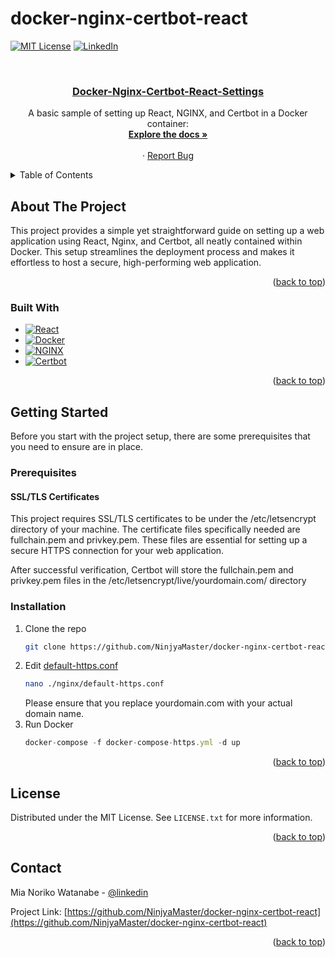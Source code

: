 # docker-nginx-certbot-react

<a name="readme-top"></a>
<!--
*** I use REAME.md template from https://github.com/othneildrew/Best-README-Template
*** -----------
*** Thanks for checking out the Best-README-Template. If you have a suggestion
*** that would make this better, please fork the repo and create a pull request
*** or simply open an issue with the tag "enhancement".
*** Don't forget to give the project a star!
*** Thanks again! Now go create something AMAZING! :D
-->


<!-- PROJECT SHIELDS -->
<!--
*** I'm using markdown "reference style" links for readability.
*** Reference links are enclosed in brackets [ ] instead of parentheses ( ).
*** See the bottom of this document for the declaration of the reference variables
*** for contributors-url, forks-url, etc. This is an optional, concise syntax you may use.
*** https://www.markdownguide.org/basic-syntax/#reference-style-links
-->
[![MIT License][license-shield]][license-url]
[![LinkedIn][linkedin-shield]][linkedin-url]


<!-- PROJECT LOGO -->
<br />
<div align="center">
  <a href="https://github.com/NinjyaMaster/docker-nginx-certbot-react">
    <h3 align="center">Docker-Nginx-Certbot-React-Settings</h3>
  </a>



  <p align="center">
A basic sample of setting up React, NGINX, and Certbot in a Docker container:
    <br />
    <a href="https://github.com/NinjyaMaster/docker-nginx-certbot-react/"><strong>Explore the docs »</strong></a>
    <br />
    <br />
    ·
    <a href="https://github.com/NinjyaMaster/docker-nginx-certbot-react/issues">Report Bug</a>
  </p>
</div>



<!-- TABLE OF CONTENTS -->
<details>
  <summary>Table of Contents</summary>
  <ol>
    <li>
      <a href="#about-the-project">About The Project</a>
      <ul>
        <li><a href="#built-with">Built With</a></li>
      </ul>
    </li>
    <li>
      <a href="#getting-started">Getting Started</a>
      <ul>
        <li><a href="#prerequisites">Prerequisites</a></li>
        <li><a href="#installation">Installation</a></li>
      </ul>
    </li>
    <li><a href="#license">License</a></li>
    <li><a href="#contact">Contact</a></li>
    
  </ol>
</details>

<!-- 
<li><a href="#acknowledgments">Acknowledgments</a></li>
-->

<!-- ABOUT THE PROJECT -->
## About The Project


This project provides a simple yet straightforward guide on setting up a web application using React, Nginx, and Certbot, all neatly contained within Docker. This setup streamlines the deployment process and makes it effortless to host a secure, high-performing web application.

<p align="right">(<a href="#readme-top">back to top</a>)</p>



### Built With

* [![React][React.js]][React-url]
* [![Docker][Docker.com]][Docker-url]
* [![NGINX][NGINX.com]][NGINX-url]
* [![Certbot][certbot.eff.org]][Certbot-url]

<p align="right">(<a href="#readme-top">back to top</a>)</p>



<!-- GETTING STARTED -->
## Getting Started

Before you start with the project setup, there are some prerequisites that you need to ensure are in place.

### Prerequisites

#### SSL/TLS Certificates

This project requires SSL/TLS certificates to be under the /etc/letsencrypt directory of your machine. The certificate files specifically needed are fullchain.pem and privkey.pem. These files are essential for setting up a secure HTTPS connection for your web application.
<!-- 
* Install certbot
  ```sh
  sudo apt install certbot python3-certbot-nginx
  ```
 * Obtaining an SSL Certificate
  ```sh
  sudo certbot --nginx -d yourdomain.com -d www.yourdomain.com
  ```
Please ensure that you replace yourdomain.com with your actual domain name.
-->
After successful verification, Certbot will store the fullchain.pem and privkey.pem files in the /etc/letsencrypt/live/yourdomain.com/ directory


### Installation

1. Clone the repo
   ```sh
   git clone https://github.com/NinjyaMaster/docker-nginx-certbot-react.git
   ```
3. Edit  <a href='https://github.com/NinjyaMaster/docker-nginx-certbot-react/blob/main/nginx/default-https.conf'>default-https.conf</a>
   ```sh
   nano ./nginx/default-https.conf
   ```
   Please ensure that you replace yourdomain.com with your actual domain name.
4. Run Docker
   ```js
   docker-compose -f docker-compose-https.yml -d up
   ```

<p align="right">(<a href="#readme-top">back to top</a>)</p>





<!-- LICENSE -->
## License

Distributed under the MIT License. See `LICENSE.txt` for more information.

<p align="right">(<a href="#readme-top">back to top</a>)</p>



<!-- CONTACT -->
## Contact

Mia Noriko Watanabe - [@linkedin](https://linkedin.com/in/mia-noriko-watanabe-27727b2)

Project Link: [https://github.com/NinjyaMaster/docker-nginx-certbot-react](https://github.com/NinjyaMaster/docker-nginx-certbot-react)

<p align="right">(<a href="#readme-top">back to top</a>)</p>



<!-- ACKNOWLEDGMENTS -->
<!-- 
## Acknowledgments

* []()
* []()
* []()


<p align="right">(<a href="#readme-top">back to top</a>)</p>

-->


<!-- MARKDOWN LINKS & IMAGES -->
<!-- https://www.markdownguide.org/basic-syntax/#reference-style-links -->
[contributors-shield]: https://img.shields.io/github/contributors/NinjyaMaster/docker-nginx-certbot-react.svg?style=for-the-badge
[contributors-url]: https://github.com/NinjyaMaster/docker-nginx-certbot-react/graphs/contributors
[forks-shield]: https://img.shields.io/github/forks/NinjyaMaster/docker-nginx-certbot-react.svg?style=for-the-badge
[forks-url]: https://github.com/NinjyaMaster/docker-nginx-certbot-react/network/members
[stars-shield]: https://img.shields.io/github/stars/NinjyaMaster/docker-nginx-certbot-react.svg?style=for-the-badge
[stars-url]: https://github.com/NinjyaMaster/docker-nginx-certbot-react/stargazers
[issues-shield]: https://img.shields.io/github/issues/NinjyaMaster/docker-nginx-certbot-react.svg?style=for-the-badge
[issues-url]: https://github.com/NinjyaMaster/docker-nginx-certbot-react/issues
[license-shield]: https://img.shields.io/github/license/NinjyaMaster/docker-nginx-certbot-react.svg?style=for-the-badge
[license-url]: https://github.com/NinjyaMaster/docker-nginx-certbot-react/blob/main/LICENSE.txt
[linkedin-shield]: https://img.shields.io/badge/-LinkedIn-black.svg?style=for-the-badge&logo=linkedin&colorB=555
[linkedin-url]: https://linkedin.com/in/mia-noriko-watanabe-27727b2
[product-screenshot]: images/screenshot.png
[Next.js]: https://img.shields.io/badge/next.js-000000?style=for-the-badge&logo=nextdotjs&logoColor=white
[Next-url]: https://nextjs.org/
[React.js]: https://img.shields.io/badge/React-20232A?style=for-the-badge&logo=react&logoColor=61DAFB
[React-url]: https://reactjs.org/
[Vue.js]: https://img.shields.io/badge/Vue.js-35495E?style=for-the-badge&logo=vuedotjs&logoColor=4FC08D
[Vue-url]: https://vuejs.org/
[Angular.io]: https://img.shields.io/badge/Angular-DD0031?style=for-the-badge&logo=angular&logoColor=white
[Angular-url]: https://angular.io/
[Svelte.dev]: https://img.shields.io/badge/Svelte-4A4A55?style=for-the-badge&logo=svelte&logoColor=FF3E00
[Svelte-url]: https://svelte.dev/
[Laravel.com]: https://img.shields.io/badge/Laravel-FF2D20?style=for-the-badge&logo=laravel&logoColor=white
[Laravel-url]: https://laravel.com
[Bootstrap.com]: https://img.shields.io/badge/Bootstrap-563D7C?style=for-the-badge&logo=bootstrap&logoColor=white
[Bootstrap-url]: https://getbootstrap.com
[JQuery.com]: https://img.shields.io/badge/jQuery-0769AD?style=for-the-badge&logo=jquery&logoColor=white
[JQuery-url]: https://jquery.com 
[Docker.com]: https://img.shields.io/badge/docker-0769AD?style=for-the-badge&logo=docker&logoColor=white
[Docker-url]: https://www.docker.com/
[NGINX.com]: https://img.shields.io/badge/nginx-0769AD?style=for-the-badge&logo=nginx&logoColor=white
[NGINX-url]: https://nginx.org/
[certbot.eff.org]: https://img.shields.io/badge/certbot-0769AD?style=for-the-badge&logo=certbot&logoColor=white
[Certbot-url]: https://certbot.eff.org/
[default-https-url]: https://github.com/NinjyaMaster/docker-nginx-certbot-react/blob/main/nginx/default-https.conf
